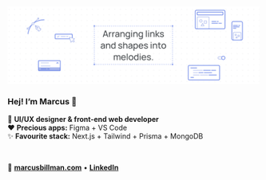 [![Cover](cover.png)](https://marcusbillman.com)

### Hej! I’m Marcus 👋

💎 **UI/UX designer & front-end web developer** <br />
❤ **Precious apps:** Figma + VS Code <br />
✨ **Favourite stack:** Next.js + Tailwind + Prisma + MongoDB

<br />

🔗 **[marcusbillman.com](https://marcusbillman.com)** •  **[LinkedIn](https://www.linkedin.com/in/marcusbillman)**
